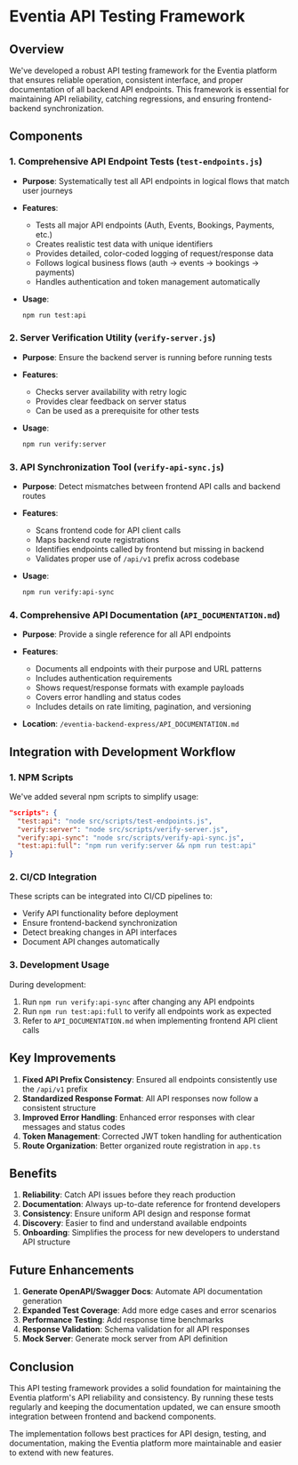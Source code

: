 # Eventia API Testing Framework

## Overview

We've developed a robust API testing framework for the Eventia platform that ensures reliable operation, consistent interface, and proper documentation of all backend API endpoints. This framework is essential for maintaining API reliability, catching regressions, and ensuring frontend-backend synchronization.

## Components

### 1. Comprehensive API Endpoint Tests (`test-endpoints.js`)

- **Purpose**: Systematically test all API endpoints in logical flows that match user journeys
- **Features**:
  - Tests all major API endpoints (Auth, Events, Bookings, Payments, etc.)
  - Creates realistic test data with unique identifiers
  - Provides detailed, color-coded logging of request/response data
  - Follows logical business flows (auth → events → bookings → payments)
  - Handles authentication and token management automatically

- **Usage**:
  ```bash
  npm run test:api
  ```

### 2. Server Verification Utility (`verify-server.js`)

- **Purpose**: Ensure the backend server is running before running tests
- **Features**:
  - Checks server availability with retry logic
  - Provides clear feedback on server status
  - Can be used as a prerequisite for other tests

- **Usage**:
  ```bash
  npm run verify:server
  ```

### 3. API Synchronization Tool (`verify-api-sync.js`)

- **Purpose**: Detect mismatches between frontend API calls and backend routes
- **Features**:
  - Scans frontend code for API client calls
  - Maps backend route registrations
  - Identifies endpoints called by frontend but missing in backend
  - Validates proper use of `/api/v1` prefix across codebase

- **Usage**:
  ```bash
  npm run verify:api-sync
  ```

### 4. Comprehensive API Documentation (`API_DOCUMENTATION.md`)

- **Purpose**: Provide a single reference for all API endpoints
- **Features**:
  - Documents all endpoints with their purpose and URL patterns
  - Includes authentication requirements
  - Shows request/response formats with example payloads
  - Covers error handling and status codes
  - Includes details on rate limiting, pagination, and versioning

- **Location**: `/eventia-backend-express/API_DOCUMENTATION.md`

## Integration with Development Workflow

### 1. NPM Scripts

We've added several npm scripts to simplify usage:

```json
"scripts": {
  "test:api": "node src/scripts/test-endpoints.js",
  "verify:server": "node src/scripts/verify-server.js",
  "verify:api-sync": "node src/scripts/verify-api-sync.js",
  "test:api:full": "npm run verify:server && npm run test:api"
}
```

### 2. CI/CD Integration

These scripts can be integrated into CI/CD pipelines to:
- Verify API functionality before deployment
- Ensure frontend-backend synchronization
- Detect breaking changes in API interfaces
- Document API changes automatically

### 3. Development Usage

During development:
1. Run `npm run verify:api-sync` after changing any API endpoints
2. Run `npm run test:api:full` to verify all endpoints work as expected
3. Refer to `API_DOCUMENTATION.md` when implementing frontend API client calls

## Key Improvements

1. **Fixed API Prefix Consistency**: Ensured all endpoints consistently use the `/api/v1` prefix
2. **Standardized Response Format**: All API responses now follow a consistent structure
3. **Improved Error Handling**: Enhanced error responses with clear messages and status codes
4. **Token Management**: Corrected JWT token handling for authentication
5. **Route Organization**: Better organized route registration in `app.ts`

## Benefits

1. **Reliability**: Catch API issues before they reach production
2. **Documentation**: Always up-to-date reference for frontend developers
3. **Consistency**: Ensure uniform API design and response format
4. **Discovery**: Easier to find and understand available endpoints
5. **Onboarding**: Simplifies the process for new developers to understand API structure

## Future Enhancements

1. **Generate OpenAPI/Swagger Docs**: Automate API documentation generation
2. **Expanded Test Coverage**: Add more edge cases and error scenarios
3. **Performance Testing**: Add response time benchmarks
4. **Response Validation**: Schema validation for all API responses
5. **Mock Server**: Generate mock server from API definition

## Conclusion

This API testing framework provides a solid foundation for maintaining the Eventia platform's API reliability and consistency. By running these tests regularly and keeping the documentation updated, we can ensure smooth integration between frontend and backend components.

The implementation follows best practices for API design, testing, and documentation, making the Eventia platform more maintainable and easier to extend with new features. 